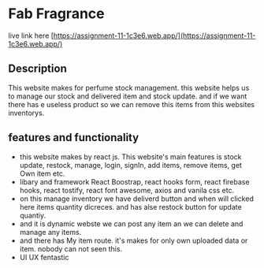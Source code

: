 # Fab Fragrance

live link here [https://assignment-11-1c3e6.web.app/](https://assignment-11-1c3e6.web.app/)

## Description
This website makes for perfume stock management. this website helps us to manage our stock and delivered item and stock update. and if we want there has e useless product so we can remove this items from this websites inventorys.

## features and functionality
- this website makes by react js. This website's main features is stock update, restock, manage, login, signIn, add items, remove items, get Own item etc.
- libary and framework React Boostrap, react hooks form, react firebase hooks, react tostify, react font awesome, axios and vanila css etc.
- on this manage inventory we have deliverd button and when will clicked here items quantity dicreces. and has alse restock button for update quantiy.
- and it is dynamic webste we can post any item an we can delete and manage any items.
- and there has My item route. it's makes for only own uploaded data or item. nobody can not seen this.
- UI UX fentastic
